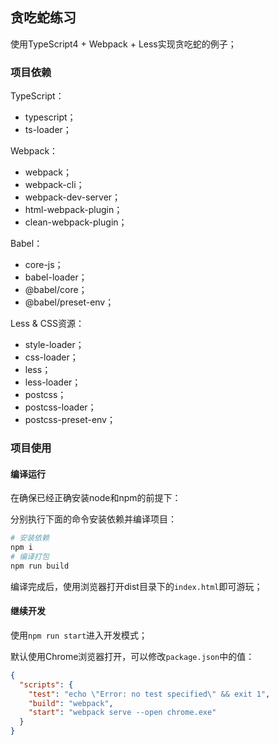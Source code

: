 ## **贪吃蛇练习**

使用TypeScript4 + Webpack + Less实现贪吃蛇的例子；

### **项目依赖**

TypeScript：

-   typescript；
-   ts-loader；

Webpack：

-   webpack；
-   webpack-cli；
-   webpack-dev-server；
-   html-webpack-plugin；
-   clean-webpack-plugin；

Babel：

-   core-js；
-   babel-loader；
-   @babel/core；
-   @babel/preset-env；

Less & CSS资源：

-   style-loader；
-   css-loader；
-   less；
-   less-loader；
-   postcss；
-   postcss-loader；
-   postcss-preset-env；

### **项目使用**

#### **编译运行**

在确保已经正确安装node和npm的前提下：

分别执行下面的命令安装依赖并编译项目：

```bash
# 安装依赖
npm i
# 编译打包
npm run build
```

编译完成后，使用浏览器打开dist目录下的`index.html`即可游玩；

#### **继续开发**

使用`npm run start`进入开发模式；

默认使用Chrome浏览器打开，可以修改`package.json`中的值：

```json
{
  "scripts": {
    "test": "echo \"Error: no test specified\" && exit 1",
    "build": "webpack",
    "start": "webpack serve --open chrome.exe"
  }
}
```
